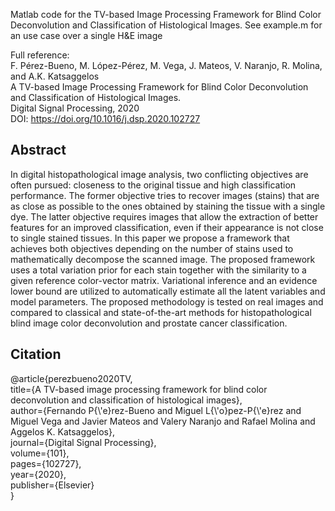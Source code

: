 Matlab code for the TV-based Image Processing Framework for Blind Color Deconvolution and Classification of Histological Images. See example.m for an use case over a single H&E image

Full reference:\
F. Pérez-Bueno, M. López-Pérez, M. Vega, J. Mateos, V. Naranjo, R. Molina,  and  A.K. Katsaggelos\
A TV-based Image Processing Framework for Blind Color Deconvolution and Classification of Histological Images.\
Digital Signal Processing, 2020\
DOI: https://doi.org/10.1016/j.dsp.2020.102727

## Abstract
In digital histopathological image analysis, two conflicting objectives are often pursued: closeness to the original tissue and high classification performance. The former objective tries to recover images (stains) that are as close as possible to the ones obtained by staining the tissue with a single dye. The latter objective requires images that allow the extraction of better features for an improved classification, even if their appearance is not close to single stained tissues. In this paper we propose a framework that achieves both objectives depending on the number of stains used to mathematically decompose the scanned image. The proposed framework uses a total variation prior for each stain together with the similarity to a given reference color-vector matrix. Variational inference and an evidence lower bound are utilized to automatically estimate all the latent variables and model parameters. The proposed methodology is tested on real images and compared to classical and state-of-the-art methods for histopathological blind image color deconvolution and prostate cancer classification.
## Citation
@article{perezbueno2020TV,\
  title={A TV-based image processing framework for blind color deconvolution and classification of histological images},\
  author={Fernando P{\\'e}rez-Bueno and Miguel L{\\'o}pez-P{\\'e}rez and Miguel Vega and Javier Mateos and Valery Naranjo and Rafael Molina and Aggelos K. Katsaggelos},\
  journal={Digital Signal Processing},\
  volume={101},\
  pages={102727},\
  year={2020},\
  publisher={Elsevier}\
}



